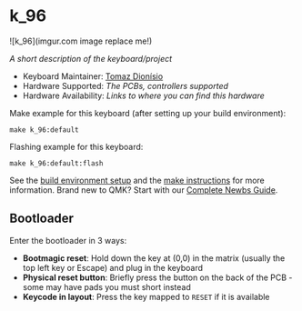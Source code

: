 # k_96

![k_96](imgur.com image replace me!)

*A short description of the keyboard/project*

* Keyboard Maintainer: [Tomaz Dionísio](https://github.com/TOMAZ-DIONISIO)
* Hardware Supported: *The PCBs, controllers supported*
* Hardware Availability: *Links to where you can find this hardware*

Make example for this keyboard (after setting up your build environment):

    make k_96:default

Flashing example for this keyboard:

    make k_96:default:flash

See the [build environment setup](https://docs.qmk.fm/#/getting_started_build_tools) and the [make instructions](https://docs.qmk.fm/#/getting_started_make_guide) for more information. Brand new to QMK? Start with our [Complete Newbs Guide](https://docs.qmk.fm/#/newbs).

## Bootloader

Enter the bootloader in 3 ways:

* **Bootmagic reset**: Hold down the key at (0,0) in the matrix (usually the top left key or Escape) and plug in the keyboard
* **Physical reset button**: Briefly press the button on the back of the PCB - some may have pads you must short instead
* **Keycode in layout**: Press the key mapped to `RESET` if it is available
